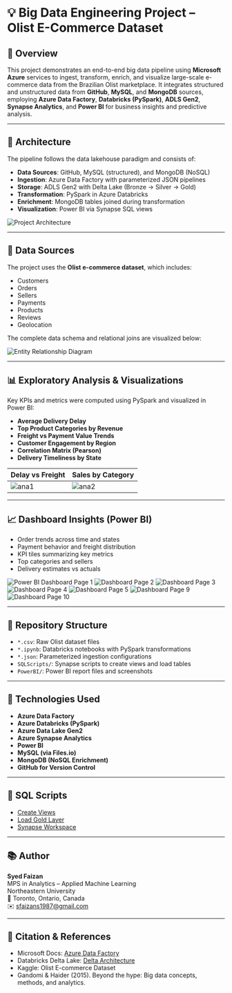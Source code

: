 # 💡 Big Data Engineering Project – Olist E-Commerce Dataset

## 📌 Overview

This project demonstrates an end-to-end big data pipeline using **Microsoft Azure** services to ingest, transform, enrich, and visualize large-scale e-commerce data from the Brazilian Olist marketplace. It integrates structured and unstructured data from **GitHub**, **MySQL**, and **MongoDB** sources, employing **Azure Data Factory**, **Databricks (PySpark)**, **ADLS Gen2**, **Synapse Analytics**, and **Power BI** for business insights and predictive analysis.

---

## 🚀 Architecture

The pipeline follows the data lakehouse paradigm and consists of:

- **Data Sources**: GitHub, MySQL (structured), and MongoDB (NoSQL)
- **Ingestion**: Azure Data Factory with parameterized JSON pipelines
- **Storage**: ADLS Gen2 with Delta Lake (Bronze → Silver → Gold)
- **Transformation**: PySpark in Azure Databricks
- **Enrichment**: MongoDB tables joined during transformation
- **Visualization**: Power BI via Synapse SQL views

![Project Architecture](https://github.com/SYEDFAIZAN1987/BigDataEngineeringProject/blob/main/ProjectArchitecture.png)

---

## 📂 Data Sources

The project uses the **Olist e-commerce dataset**, which includes:
- Customers
- Orders
- Sellers
- Payments
- Products
- Reviews
- Geolocation

The complete data schema and relational joins are visualized below:

![Entity Relationship Diagram](https://github.com/SYEDFAIZAN1987/BigDataEngineeringProject/blob/main/1dataschema.png)

---

## 📊 Exploratory Analysis & Visualizations

Key KPIs and metrics were computed using PySpark and visualized in Power BI:

- **Average Delivery Delay**
- **Top Product Categories by Revenue**
- **Freight vs Payment Value Trends**
- **Customer Engagement by Region**
- **Correlation Matrix (Pearson)**
- **Delivery Timeliness by State**

| Delay vs Freight | Sales by Category |
|------------------|-------------------|
| ![ana1](https://github.com/SYEDFAIZAN1987/BigDataEngineeringProject/blob/main/ana1.png) | ![ana2](https://github.com/SYEDFAIZAN1987/BigDataEngineeringProject/blob/main/ana2.png) |

---

## 📈 Dashboard Insights (Power BI)

- Order trends across time and states
- Payment behavior and freight distribution
- KPI tiles summarizing key metrics
- Top categories and sellers
- Delivery estimates vs actuals

![Power BI Dashboard Page 1](https://github.com/SYEDFAIZAN1987/BigDataEngineeringProject/blob/main/page_1.png)
![Dashboard Page 2](https://github.com/SYEDFAIZAN1987/BigDataEngineeringProject/blob/main/page_2.png)
![Dashboard Page 3](https://github.com/SYEDFAIZAN1987/BigDataEngineeringProject/blob/main/page_3.png)
![Dashboard Page 4](https://github.com/SYEDFAIZAN1987/BigDataEngineeringProject/blob/main/page_4.png)
![Dashboard Page 5](https://github.com/SYEDFAIZAN1987/BigDataEngineeringProject/blob/main/page_5.png)
![Dashboard Page 9](https://github.com/SYEDFAIZAN1987/BigDataEngineeringProject/blob/main/page_9.png)
![Dashboard Page 10](https://github.com/SYEDFAIZAN1987/BigDataEngineeringProject/blob/main/page_10.png)

---

## 📁 Repository Structure

- `*.csv`: Raw Olist dataset files
- `*.ipynb`: Databricks notebooks with PySpark transformations
- `*.json`: Parameterized ingestion configurations
- `SQLScripts/`: Synapse scripts to create views and load tables
- `PowerBI/`: Power BI report files and screenshots

---

## 🔐 Technologies Used

- **Azure Data Factory**
- **Azure Databricks (PySpark)**
- **Azure Data Lake Gen2**
- **Azure Synapse Analytics**
- **Power BI**
- **MySQL (via Files.io)**
- **MongoDB (NoSQL Enrichment)**
- **GitHub for Version Control**

---

## 📜 SQL Scripts

- [Create Views](https://github.com/SYEDFAIZAN1987/BigDataEngineeringProject/blob/main/SynapseSQLcodetoCreateTableViews)
- [Load Gold Layer](https://github.com/SYEDFAIZAN1987/BigDataEngineeringProject/blob/main/SynapseSQLcodetoloadGoldLayer)
- [Synapse Workspace](https://github.com/SYEDFAIZAN1987/BigDataEngineeringProject/blob/main/SynapseWorkspace)

---

## 📚 Author

**Syed Faizan**  
MPS in Analytics – Applied Machine Learning  
Northeastern University  
📍 Toronto, Ontario, Canada  
✉️ sfaizans1987@gmail.com

---

## 📌 Citation & References

- Microsoft Docs: [Azure Data Factory](https://learn.microsoft.com/en-us/azure/data-factory/introduction)
- Databricks Delta Lake: [Delta Architecture](https://www.databricks.com/delta)
- Kaggle: Olist E-commerce Dataset
- Gandomi & Haider (2015). Beyond the hype: Big data concepts, methods, and analytics.

